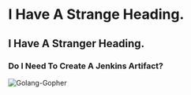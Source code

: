 # I Have A Strange Heading.

## I Have A Stranger Heading.

### Do I Need To Create A Jenkins Artifact?

![Golang-Gopher](https://ih1.redbubble.net/image.831684040.2455/st,small,507x507-pad,600x600,f8f8f8.u5.jpg)
